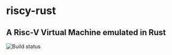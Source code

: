 # riscy-rust

## A Risc-V Virtual Machine emulated in Rust
![Build status](https://github.com/benkyd/riscy-rust/actions/workflows/build.yml/badge.svg)
